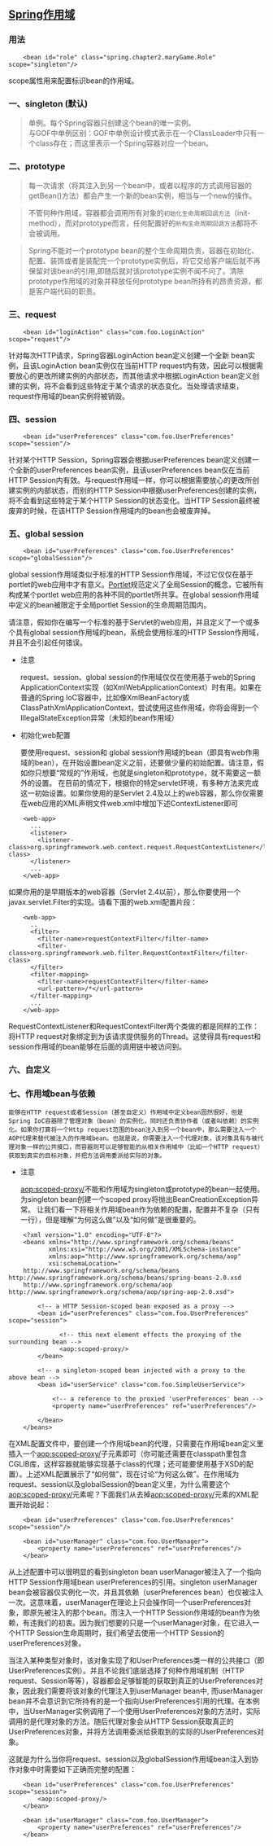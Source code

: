 ## [Spring作用域](http://doc.javanb.com/spring-framework-reference-zh-2-0-5/ch03s04.html) 

### 用法

```
	<bean id="role" class="spring.chapter2.maryGame.Role" scope="singleton"/>
```

scope属性用来配置标识bean的作用域。

### 一、singleton (默认)   
> 单例。每个Spring容器只创建这个bean的唯一实例。	
> 与GOF中单例区别：GOF中单例设计模式表示在一个ClassLoader中只有一个class存在；而这里表示一个Spring容器对应一个bean。

### 二、prototype   

> 每一次请求（将其注入到另一个bean中，或者以程序的方式调用容器的getBean()方法）都会产生一个新的bean实例，相当与一个new的操作。	

> 不管何种作用域，容器都会调用所有对象的`初始化生命周期回调方法`（init-method），而对prototype而言，任何配置好的`析构生命周期回调方法`都将不会被调用。	

>  Spring不能对一个prototype bean的整个生命周期负责，容器在初始化、配置、装饰或者是装配完一个prototype实例后，将它交给客户端后就不再保留对该bean的引用,即随后就对该prototype实例不闻不问了。清除prototype作用域的对象并释放任何prototype bean所持有的昂贵资源，都是客户端代码的职责。


### 三、request   

```
	<bean id="loginAction" class="com.foo.LoginAction" scope="request"/>
```

针对每次HTTP请求，Spring容器LoginAction bean定义创建一个全新 bean实例，且该LoginAction bean实例仅在当前HTTP request内有效，因此可以根据需要放心的更改所建实例的内部状态，而其他请求中根据LoginAction bean定义创建的实例，将不会看到这些特定于某个请求的状态变化。当处理请求结束，request作用域的bean实例将被销毁。

### 四、session    

```
	<bean id="userPreferences" class="com.foo.UserPreferences" scope="session"/>
```

针对某个HTTP Session，Spring容器会根据userPreferences bean定义创建一个全新的userPreferences bean实例，且该userPreferences bean仅在当前HTTP Session内有效。与request作用域一样，你可以根据需要放心的更改所创建实例的内部状态，而别的HTTP Session中根据userPreferences创建的实例，将不会看到这些特定于某个HTTP Session的状态变化。当HTTP Session最终被废弃的时候，在该HTTP Session作用域内的bean也会被废弃掉。

### 五、global session  

```
	<bean id="userPreferences" class="com.foo.UserPreferences" scope="globalSession"/>
```

global session作用域类似于标准的HTTP Session作用域，不过它仅仅在基于portlet的web应用中才有意义。[Portlet](http://baike.baidu.com/view/58961.htm)规范定义了全局Session的概念，它被所有构成某个portlet web应用的各种不同的portlet所共享。在global session作用域中定义的bean被限定于全局portlet Session的生命周期范围内。		

请注意，假如你在编写一个标准的基于Servlet的web应用，并且定义了一个或多个具有global session作用域的bean，系统会使用标准的HTTP Session作用域，并且不会引起任何错误。


* 注意

	request、session、global session的作用域仅仅在使用基于web的Spring ApplicationContext实现（如XmlWebApplicationContext）时有用。如果在普通的Spring IoC容器中，比如像XmlBeanFactory或ClassPathXmlApplicationContext，尝试使用这些作用域，你将会得到一个IllegalStateException异常（未知的bean作用域）

* 初始化web配置

	要使用request、session和 global session作用域的bean（即具有web作用域的bean），在开始设置bean定义之前，还要做少量的初始配置。请注意，假如你只想要“常规的”作用域，也就是singleton和prototype，就不需要这一额外的设置。
	在目前的情况下，根据你的特定servlet环境，有多种方法来完成这一初始设置。如果你使用的是Servlet 2.4及以上的web容器，那么你仅需要在web应用的XML声明文件web.xml中增加下述ContextListener即可			

```
	<web-app>
	  ...
	  <listener>
	    <listener-class>org.springframework.web.context.request.RequestContextListener</listener-class>
	  </listener>
	  ...
	</web-app>
```     
         
   如果你用的是早期版本的web容器（Servlet 2.4以前），那么你要使用一个javax.servlet.Filter的实现。请看下面的web.xml配置片段：    

```
	<web-app>
	  ..
	  <filter> 
	    <filter-name>requestContextFilter</filter-name> 
	    <filter-class>org.springframework.web.filter.RequestContextFilter</filter-class>
	  </filter> 
	  <filter-mapping> 
	    <filter-name>requestContextFilter</filter-name> 
	    <url-pattern>/*</url-pattern>
	  </filter-mapping>
	  ...
	</web-app>
```

RequestContextListener和RequestContextFilter两个类做的都是同样的工作：将HTTP request对象绑定到为该请求提供服务的Thread。这使得具有request和session作用域的bean能够在后面的调用链中被访问到。

### 六、自定义    


### 七、作用域bean与依赖

	能够在HTTP request或者Session（甚至自定义）作用域中定义bean固然很好，但是Spring IoC容器除了管理对象（bean）的实例化，同时还负责协作者（或者叫依赖）的实例化。如果你打算将一个Http request范围的bean注入到另一个bean中，那么需要注入一个AOP代理来替代被注入的作用域bean。也就是说，你需要注入一个代理对象，该对象具有与被代理对象一样的公共接口，而容器则可以足够智能的从相关作用域中（比如一个HTTP request）获取到真实的目标对象，并把方法调用委派给实际的对象。

* 注意

	<aop:scoped-proxy/>不能和作用域为singleton或prototype的bean一起使用。为singleton bean创建一个scoped proxy将抛出BeanCreationException异常。
	让我们看一下将相关作用域bean作为依赖的配置，配置并不复杂（只有一行），但是理解“为何这么做”以及“如何做”是很重要的。
```
	<?xml version="1.0" encoding="UTF-8"?>
	<beans xmlns="http://www.springframework.org/schema/beans"
	       xmlns:xsi="http://www.w3.org/2001/XMLSchema-instance"
	       xmlns:aop="http://www.springframework.org/schema/aop"
	       xsi:schemaLocation="
	http://www.springframework.org/schema/beans http://www.springframework.org/schema/beans/spring-beans-2.0.xsd
	http://www.springframework.org/schema/aop http://www.springframework.org/schema/aop/spring-aop-2.0.xsd">

	    <!-- a HTTP Session-scoped bean exposed as a proxy -->
	    <bean id="userPreferences" class="com.foo.UserPreferences" scope="session">
	          
	          <!-- this next element effects the proxying of the surrounding bean -->
	          <aop:scoped-proxy/>
	    </bean>
	    
	    <!-- a singleton-scoped bean injected with a proxy to the above bean -->
	    <bean id="userService" class="com.foo.SimpleUserService">
	    
	        <!-- a reference to the proxied 'userPreferences' bean -->
	        <property name="userPreferences" ref="userPreferences"/>

	    </bean>
	</beans>
```


在XML配置文件中，要创建一个作用域bean的代理，只需要在作用域bean定义里插入一个<aop:scoped-proxy/>子元素即可（你可能还需要在classpath里包含CGLIB库，这样容器就能够实现基于class的代理；还可能要使用基于XSD的配置）。上述XML配置展示了“如何做”，现在讨论“为何这么做”。在作用域为request、session以及globalSession的bean定义里，为什么需要这个<aop:scoped-proxy/>元素呢？下面我们从去掉<aop:scoped-proxy/>元素的XML配置开始说起：

```
	<bean id="userPreferences" class="com.foo.UserPreferences" scope="session"/>

	<bean id="userManager" class="com.foo.UserManager">
	    <property name="userPreferences" ref="userPreferences"/>
	</bean>
```

从上述配置中可以很明显的看到singleton bean userManager被注入了一个指向HTTP Session作用域bean userPreferences的引用。singleton userManager bean会被容器仅实例化一次，并且其依赖（userPreferences bean）也仅被注入一次。这意味着，userManager在理论上只会操作同一个userPreferences对象，即原先被注入的那个bean。而注入一个HTTP Session作用域的bean作为依赖，有违我们的初衷。因为我们想要的只是一个userManager对象，在它进入一个HTTP Session生命周期时，我们希望去使用一个HTTP Session的userPreferences对象。

当注入某种类型对象时，该对象实现了和UserPreferences类一样的公共接口（即UserPreferences实例）。并且不论我们底层选择了何种作用域机制（HTTP request、Session等等），容器都会足够智能的获取到真正的UserPreferences对象，因此我们需要将该对象的代理注入到userManager bean中, 而userManager bean并不会意识到它所持有的是一个指向UserPreferences引用的代理。在本例中，当UserManager实例调用了一个使用UserPreferences对象的方法时，实际调用的是代理对象的方法。随后代理对象会从HTTP Session获取真正的UserPreferences对象，并将方法调用委派给获取到的实际的UserPreferences对象。

这就是为什么当你将request、session以及globalSession作用域bean注入到协作对象中时需要如下正确而完整的配置：

```
	<bean id="userPreferences" class="com.foo.UserPreferences" scope="session">
	    <aop:scoped-proxy/>
	</bean>

	<bean id="userManager" class="com.foo.UserManager">
	    <property name="userPreferences" ref="userPreferences"/>
	</bean>
```